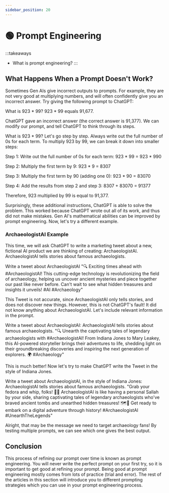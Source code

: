 ```yaml
---
sidebar_position: 20
---
```


# 🟢 Prompt Engineering

:::takeaways
- What is prompt engineering?
:::

## What Happens When a Prompt Doesn't Work?

Sometimes Gen AIs give incorrect outputs to prompts. For example, they are not very good at multiplying numbers, and will often confidently give you an incorrect answer. Try giving the following prompt to ChatGPT:

<AIInput>
What is 923 * 99?
</AIInput>

<AIOutput>
923 * 99 equals 91,677.
</AIOutput>

ChatGPT gave an incorrect answer (the correct answer is 91,377). We can modify our prompt, and tell ChatGPT to think through its steps.

<AIInput>
What is 923 * 99? Let's go step by step. Always write out the full number of 0s for each term.
</AIInput>
<AIOutput>
To multiply 923 by 99, we can break it down into smaller steps:

Step 1: Write out the full number of 0s for each term:
923 \* 99 = 923 \* 990

Step 2: Multiply the first term by 9:
923 \* 9 = 8307

Step 3: Multiply the first term by 90 (adding one 0):
923 \* 90 = 83070

Step 4: Add the results from step 2 and step 3:
8307 + 83070 = 91377

Therefore, 923 multiplied by 99 is equal to 91,377.
</AIOutput>

Surprisingly, these additional instructions, ChatGPT is able to solve the problem. This worked because ChatGPT wrote out all of its work, and thus did not make mistakes. Gen AI's mathematical abilities can be improved by prompt engineering. Now, let's try a different example. 

### ArchaeologistAI Example

This time, we will ask ChatGPT to write a marketing tweet about a new, fictional AI product we are thinking of creating: ArchaeologistAI. ArchaeologistAI tells stories about famous archaeologists.

<AIInput>
Write a tweet about ArchaeologistAI
</AIInput>

<AIOutput>
"🔍 Exciting times ahead with #ArchaeologistAI! This cutting-edge technology is revolutionizing the field of archaeology, helping us uncover ancient mysteries and piece together our past like never before. Can't wait to see what hidden treasures and insights it unveils! #AI #Archaeology"
</AIOutput>

This Tweet is not accurate, since ArchaeologistAI only tells stories, and does not discover new things. However, this is not ChatGPT's fault! It did not know anything about ArchaeologistAI. Let's include relevant information in the prompt.

<AIInput>
Write a tweet about ArchaeologistAI: ArchaeologistAI tells stories about famous archaeologists.
</AIInput>

<AIOutput>
"🔍 Unearth the captivating tales of legendary archaeologists with #ArchaeologistAI! From Indiana Jones to Mary Leakey, this AI-powered storyteller brings their adventures to life, shedding light on their groundbreaking discoveries and inspiring the next generation of explorers. 🌍 #Archaeology"
</AIOutput>

This is much better! Now let's try to make ChatGPT write the Tweet in the style of Indiana Jones.

<AIInput>
Write a tweet about ArchaeologistAI, in the style of Indiana Jones: ArchaeologistAI tells stories about famous archaeologists.
</AIInput>

<AIOutput>
"Grab your fedora and whip, folks! 🎩🔥 ArchaeologistAI is like having a personal Sallah by your side, sharing captivating tales of legendary archaeologists who've braved ancient tombs and unearthed hidden treasures! 🗺️💎 Get ready to embark on a digital adventure through history! #ArchaeologistAI #UnearthTheLegends"
</AIOutput>

Alright, that may be the message we need to target archaeology fans! By testing multiple prompts, we can see which one gives the best output. 

## Conclusion

This process of refining our prompt over time is known as prompt engineering. You will never write the perfect prompt on your first try, so it is important to get good at refining your prompt. Being good at prompt engineering mostly comes from lots of practice (trial and error). The rest of the articles in this section will introduce you to different prompting strategies which you can use in your prompt engineering process.

